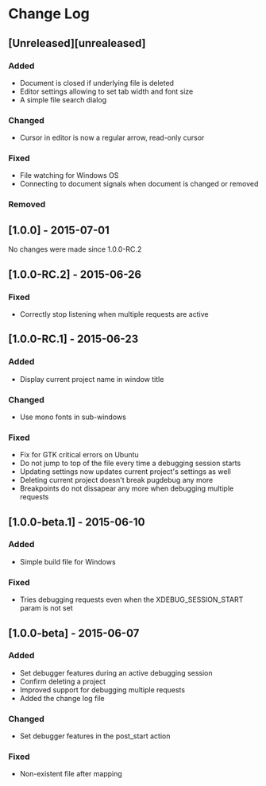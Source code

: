 # Change Log

## [Unreleased][unrealeased]

### Added
 - Document is closed if underlying file is deleted
 - Editor settings allowing to set tab width and font size
 - A simple file search dialog

### Changed
 - Cursor in editor is now a regular arrow, read-only cursor

### Fixed
 - File watching for Windows OS
 - Connecting to document signals when document is changed or removed

### Removed

## [1.0.0] - 2015-07-01

No changes were made since 1.0.0-RC.2

## [1.0.0-RC.2] - 2015-06-26

### Fixed
 - Correctly stop listening when multiple requests are active

## [1.0.0-RC.1] - 2015-06-23

### Added
 - Display current project name in window title

### Changed
 - Use mono fonts in sub-windows

### Fixed
 - Fix for GTK critical errors on Ubuntu
 - Do not jump to top of the file every time a debugging session starts
 - Updating settings now updates current project's settings as well
 - Deleting current project doesn't break pugdebug any more
 - Breakpoints do not dissapear any more when debugging multiple requests

## [1.0.0-beta.1] - 2015-06-10

### Added
 - Simple build file for Windows

### Fixed
 - Tries debugging requests even when the XDEBUG_SESSION_START param is not set

## [1.0.0-beta] - 2015-06-07

### Added
 - Set debugger features during an active debugging session
 - Confirm deleting a project
 - Improved support for debugging multiple requests
 - Added the change log file

### Changed
 - Set debugger features in the post_start action

### Fixed
 - Non-existent file after mapping
